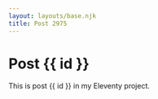 ```yaml
---
layout: layouts/base.njk
title: Post 2975
---
```


# Post {{ id }}

This is post {{ id }} in my Eleventy project.
